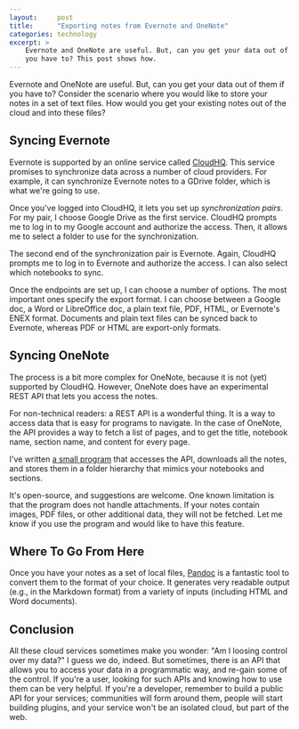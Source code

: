 ```yaml
---
layout:     post
title:      "Exporting notes from Evernote and OneNote"
categories: technology
excerpt: >
    Evernote and OneNote are useful. But, can you get your data out of them if
    you have to? This post shows how.
---
```


Evernote and OneNote are useful. But, can you get your data out of them if
you have to? Consider the scenario where you would like to store your notes in a
set of text files. How would you get your existing notes out of the cloud and
into these files?

## Syncing Evernote

Evernote is supported by an online service called [CloudHQ][cloudhq]. This
service promises to synchronize data across a number of cloud providers. For
example, it can synchronize Evernote notes to a GDrive folder, which is what
we're going to use.

Once you've logged into CloudHQ, it lets you set up *synchronization pairs*. For
my pair, I choose Google Drive as the first service. CloudHQ prompts me to
log in to my Google account and authorize the access. Then, it allows me to
select a folder to use for the synchronization.

The second end of the synchronization pair is Evernote. Again, CloudHQ prompts
me to log in to Evernote and authorize the access. I can also select which
notebooks to sync.

Once the endpoints are set up, I can choose a number of options. The most
important ones specify the export format. I can choose between a Google doc, a
Word or LibreOffice doc, a plain text file, PDF, HTML, or Evernote's ENEX
format. Documents and plain text files can be synced back to Evernote, whereas
PDF or HTML are export-only formats.

## Syncing OneNote

The process is a bit more complex for OneNote, because it is not (yet) supported
by CloudHQ. However, OneNote does have an experimental REST API that lets you
access the notes.

For non-technical readers: a REST API is a wonderful thing. It is a way to
access data that is easy for programs to navigate. In the case of OneNote, the
API provides a way to fetch a list of pages, and to get the title, notebook name,
section name, and content for every page.

I've written [a small program][onenote_export] that accesses the API, downloads
all the notes, and stores them in a folder hierarchy that mimics your notebooks
and sections.

It's open-source, and suggestions are welcome. One known limitation is that the
program does not handle attachments. If your notes contain images, PDF files, or
other additional data, they will not be fetched. Let me know if you use the
program and would like to have this feature.

## Where To Go From Here

Once you have your notes as a set of local files, [Pandoc][pandoc] is a
fantastic tool to convert them to the format of your choice. It generates very
readable output (e.g., in the Markdown format) from a variety of inputs
(including HTML and Word documents).

## Conclusion

All these cloud services sometimes make you wonder: "Am I loosing control over
my data?" I guess we do, indeed. But sometimes, there is an API that allows you
to access your data in a programmatic way, and re-gain some of the control. If
you're a user, looking for such APIs and knowing how to use them can be very
helpful. If you're a developer, remember to build a public API for your
services; communities will form around them, people will start building plugins,
and your service won't be an isolated cloud, but part of the web. 


[cloudhq]: https://www.cloudhq.net/
[onenote_export]: https://github.com/Sjlver/onenote-export
[pandoc]: https://johnmacfarlane.net/pandoc/

